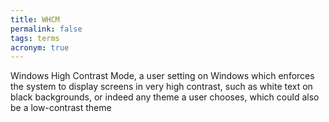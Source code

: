 ```yaml
---
title: WHCM
permalink: false
tags: terms
acronym: true
---
```

Windows High Contrast Mode, a user setting on Windows which enforces the system to display screens in very high contrast, such as white text on black backgrounds, or indeed any theme a user chooses, which could also be a low-contrast theme